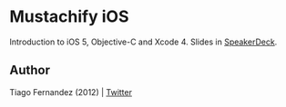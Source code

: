 # Mustachify iOS

Introduction to iOS 5, Objective-C and Xcode 4. Slides in [SpeakerDeck][s].


## Author

Tiago Fernandez (2012) | [Twitter][t]

[t]: http://twitter.com/tiagofernandez
[s]: http://speakerdeck.com/u/tiagofernandez/p/developing-an-iphone-application-from-scratch
